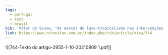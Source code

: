 ```yaml
---
tags:
  - portugal
  - text
  - brasil
bib: 'Vítor de Sousa, "As marcas do luso-tropicalismo nas intervenções do Presidente da República português (2016-2021)," Revista Ciências Humanas 14, no. 2 (2021): 10–24, https://doi.org/10.32813/2179-1120.2121.v14.n2.a744.'
link: https://www.rchunitau.com.br/index.php/rch/article/view/744
---
```


![[744-Texto do artigo-2955-1-10-20210809 1.pdf]]